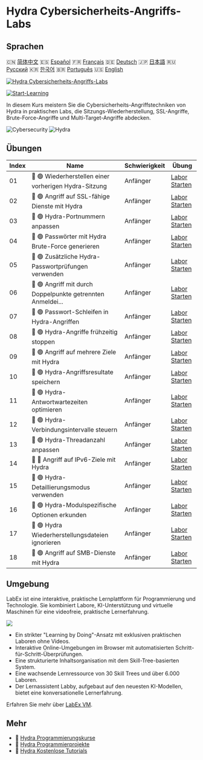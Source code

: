 # Hydra Cybersicherheits-Angriffs-Labs

## Sprachen

🇨🇳 [简体中文](README_zh.md) 🇪🇸 [Español](README_es.md) 🇫🇷 [Français](README_fr.md) 🇩🇪 [Deutsch](README_de.md) 🇯🇵 [日本語](README_ja.md) 🇷🇺 [Русский](README_ru.md) 🇰🇷 [한국어](README_ko.md) 🇧🇷 [Português](README_pt.md) 🇺🇸 [English](README.md) 

[![Hydra Cybersicherheits-Angriffs-Labs](https://cover-creator.labex.io/hydra-cybersecurity-attack-labs.png?lang=de)](https://labex.io/de/courses/hydra-cybersecurity-attack-labs)

[![Start-Learning](https://img.shields.io/badge/Start-Learning-whitesmoke?style=for-the-badge)](https://labex.io/de/courses/hydra-cybersecurity-attack-labs)

In diesem Kurs meistern Sie die Cybersicherheits-Angriffstechniken von Hydra in praktischen Labs, die Sitzungs-Wiederherstellung, SSL-Angriffe, Brute-Force-Angriffe und Multi-Target-Angriffe abdecken.

![Cybersecurity](https://img.shields.io/badge/Cybersecurity-whitesmoke?style=for-the-badge&logo=cybersecurity)
![Hydra](https://img.shields.io/badge/Hydra-whitesmoke?style=for-the-badge&logo=hydra)


## Übungen

|   Index | Name                                                        | Schwierigkeit   | Übung                                                                                                                            |
|---------|-------------------------------------------------------------|-----------------|----------------------------------------------------------------------------------------------------------------------------------|
|      01 | 📖 🟢 Wiederherstellen einer vorherigen Hydra-Sitzung       | Anfänger        | <a target='_blank' href='https://labex.io/de/tutorials/hydra-restore-a-previous-hydra-session-550772'>Labor Starten</a>          |
|      02 | 📖 🟢 Angriff auf SSL-fähige Dienste mit Hydra              | Anfänger        | <a target='_blank' href='https://labex.io/de/tutorials/hydra-attack-ssl-enabled-services-with-hydra-550762'>Labor Starten</a>    |
|      03 | 📖 🟢 Hydra-Portnummern anpassen                            | Anfänger        | <a target='_blank' href='https://labex.io/de/tutorials/hydra-customize-hydra-port-numbers-550765'>Labor Starten</a>              |
|      04 | 📖 🟢 Passwörter mit Hydra Brute-Force generieren           | Anfänger        | <a target='_blank' href='https://labex.io/de/tutorials/hydra-generate-passwords-with-hydra-brute-force-550769'>Labor Starten</a> |
|      05 | 📖 🟢 Zusätzliche Hydra-Passwortprüfungen verwenden         | Anfänger        | <a target='_blank' href='https://labex.io/de/tutorials/hydra-use-additional-hydra-password-checks-550776'>Labor Starten</a>      |
|      06 | 📖 🟢 Angriff mit durch Doppelpunkte getrennten Anmeldei... | Anfänger        | <a target='_blank' href='https://labex.io/de/tutorials/hydra-attack-with-colon-separated-credentials-550763'>Labor Starten</a>   |
|      07 | 📖 🟢 Passwort-Schleifen in Hydra-Angriffen                 | Anfänger        | <a target='_blank' href='https://labex.io/de/tutorials/hydra-loop-passwords-in-hydra-attacks-550771'>Labor Starten</a>           |
|      08 | 📖 🟢 Hydra-Angriffe frühzeitig stoppen                     | Anfänger        | <a target='_blank' href='https://labex.io/de/tutorials/hydra-stop-hydra-attacks-early-550774'>Labor Starten</a>                  |
|      09 | 📖 🟢 Angriff auf mehrere Ziele mit Hydra                   | Anfänger        | <a target='_blank' href='https://labex.io/de/tutorials/hydra-attack-multiple-targets-with-hydra-550760'>Labor Starten</a>        |
|      10 | 📖 🟢 Hydra-Angriffsresultate speichern                     | Anfänger        | <a target='_blank' href='https://labex.io/de/tutorials/hydra-save-hydra-attack-results-550773'>Labor Starten</a>                 |
|      11 | 📖 🟢 Hydra-Antwortwartezeiten optimieren                   | Anfänger        | <a target='_blank' href='https://labex.io/de/tutorials/hydra-fine-tune-hydra-response-wait-times-550768'>Labor Starten</a>       |
|      12 | 📖 🟢 Hydra-Verbindungsintervalle steuern                   | Anfänger        | <a target='_blank' href='https://labex.io/de/tutorials/hydra-control-hydra-connection-intervals-550764'>Labor Starten</a>        |
|      13 | 📖 🟢 Hydra-Threadanzahl anpassen                           | Anfänger        | <a target='_blank' href='https://labex.io/de/tutorials/hydra-adjust-hydra-thread-counts-550758'>Labor Starten</a>                |
|      14 | 📖 🔵 Angriff auf IPv6-Ziele mit Hydra                      | Anfänger        | <a target='_blank' href='https://labex.io/de/tutorials/hydra-attack-ipv6-targets-with-hydra-550759'>Labor Starten</a>            |
|      15 | 📖 🟢 Hydra-Detaillierungsmodus verwenden                   | Anfänger        | <a target='_blank' href='https://labex.io/de/tutorials/hydra-use-hydra-verbose-mode-550777'>Labor Starten</a>                    |
|      16 | 📖 🟢 Hydra-Modulspezifische Optionen erkunden              | Anfänger        | <a target='_blank' href='https://labex.io/de/tutorials/hydra-explore-hydra-module-specific-options-550767'>Labor Starten</a>     |
|      17 | 📖 🟢 Hydra Wiederherstellungsdateien ignorieren            | Anfänger        | <a target='_blank' href='https://labex.io/de/tutorials/hydra-ignore-hydra-restore-files-550770'>Labor Starten</a>                |
|      18 | 📖 🟢 Angriff auf SMB-Dienste mit Hydra                     | Anfänger        | <a target='_blank' href='https://labex.io/de/tutorials/hydra-attack-smb-services-with-hydra-550761'>Labor Starten</a>            |

## Umgebung

LabEx ist eine interaktive, praktische Lernplattform für Programmierung und Technologie. Sie kombiniert Labore, KI-Unterstützung und virtuelle Maschinen für eine videofreie, praktische Lernerfahrung.

![](https://tutorial-screenshot.getvm.io/images/vm-1725247253.png)

- Ein strikter "Learning by Doing"-Ansatz mit exklusiven praktischen Laboren ohne Videos.
- Interaktive Online-Umgebungen im Browser mit automatisierten Schritt-für-Schritt-Überprüfungen.
- Eine strukturierte Inhaltsorganisation mit dem Skill-Tree-basierten System.
- Eine wachsende Lernressource von 30 Skill Trees und über 6.000 Laboren.
- Der Lernassistent Labby, aufgebaut auf den neuesten KI-Modellen, bietet eine konversationelle Lernerfahrung.

Erfahren Sie mehr über [LabEx VM](https://support.labex.io/using-labex/virtual-machine).

## Mehr

- 🔗 [Hydra Programmierungskurse](https://github.com/labex-labs/awesome-programming-courses)
- 🔗 [Hydra Programmierprojekte](https://github.com/labex-labs/awesome-programming-projects)
- 🔗 [Hydra Kostenlose Tutorials](https://github.com/labex-labs/hydra-free-tutorials)

